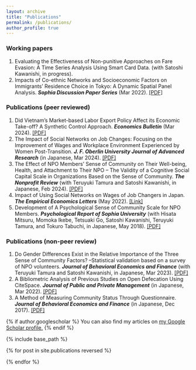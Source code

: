 ```yaml
---
layout: archive
title: "Publications"
permalink: /publications/
author_profile: true
---
```


### Working papers

1. Evaluating the Effectiveness of Non-punitive Approaches on Fare Evasion: A Time Series Analysis Using Smart Card Data. (with Satoshi Kawanishi, in progress).
2. Impacts of Co-ethnic Networks and Socioeconomic Factors on Immigrants’ Residence Choice in Tokyo: A Dynamic Spatial Panel Analysis. ***Sophia Discussion Paper Series*** (Mar 2022). [[PDF]](https://deliverypdf.ssrn.com/delivery.php?ID=808067068026071066069104008119067091035019070001075003096098087108083000105031004002106039102104013096111076011025067071119099126080022051012089126093073093092125030093028080092100002100075114027078102118092002120120030020007067123111026083121126092017&EXT=pdf&INDEX=TRUE)

### Publications (peer reviewed)

1. Did Vietnam’s Market-based Labor Export Policy Affect its Economic Take-off? A Synthetic Control Approach. ***Economics Bulletin*** (Mar 2024). [[PDF]](http://www.accessecon.com/pubs/eb/)
2. The Impact of Social Networks on Job Changes: Focusing on the Improvement of Wages and Workplace Environment Experienced by Women Post-Transition. ***J. F. Oberlin University Journal of Advanced Research*** (in Japanese, Mar 2024). [[PDF]](https://obirin.repo.nii.ac.jp/search?page=1&size=50&sort=custom_sort&search_type=2&q=326)
3. The Effect of NPO Members’ Sense of Community on Their Well-being, Health, and Attachment to Their NPO – The Validity of a Cognitive Social Capital Scale in Organizations Based on the Sense of Community. ***The Nonprofit Review*** (with Teruyuki Tamura and Satoshi Kawanishi, in Japanese, Feb 2024). [[PDF]](https://www.jstage.jst.go.jp/browse/janpora/-char/en)
4. Impact of Using Social Networks on Wages of Job Changers in Japan. ***The Empirical Economics Letters*** (May 2022). [[Link]](http://www.eel.my100megs.com/volume-21-number-5.htm)
5. Development of A Psychological Sense of Community Scale for NPO Members. ***Psychological Report of Sophia University*** (with Hisata Mitsuru, Momoka Ikebe, Tetsuaki Go, Satoshi Kawanishi, Teruyuki Tamura, and Tokuro Tabuchi, in Japanese, May 2018). [[PDF]](https://digital-archives.sophia.ac.jp/pub/repository/20191121009/pdf/1_0-DC0_963f5c2a3a98ff5542e5e28037e5d51d364906d6ad01857209396bc7d5f29708_1710840755700_200000020521_119000_079.pdf?dl=1)


### Publications (non-peer review)

1. Do Gender Differences Exist in the Relative Importance of the Three Sense of Community Factors? –Statistical validation based on a survey of NPO volunteers. ***Journal of Behavioral Economics and Finance*** (with Teruyuki Tamura and Satoshi Kawanishi, in Japanese, Mar 2023). [[PDF]](https://www.jstage.jst.go.jp/article/jbef/15/Special_issue/15_S26/_pdf/-char/ja)
2. A Bibliometric Analysis of Previous Studies on Open Defecation Using CiteSpace. ***Journal of Public and Private Management*** (in Japanese, Mar 2022). [[PDF]](https://www.bunkyo.ac.jp/faculty/business/feature/journal/pdf/vol8/business_journal_vol8_08.pdf)
3. A Method of Measuring Community Status Through Questionnaire. ***Journal of Behavioral Economics and Finance*** (in Japanese, Dec 2017). [[PDF]](https://www.jstage.jst.go.jp/article/jbef/10/Special_issue/10_S29/_pdf/-char/ja)

{% if author.googlescholar %}
  You can also find my articles on <u><a href="{{author.googlescholar}}">my Google Scholar profile</a>.</u>
{% endif %}

{% include base_path %}

{% for post in site.publications reversed %}

{% endfor %}

